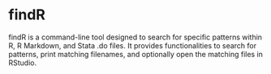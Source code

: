 # findR
 findR is a command-line tool designed to search for specific patterns within R, R Markdown, and Stata .do files. It provides functionalities to search for patterns, print matching filenames, and optionally open the matching files in RStudio.
